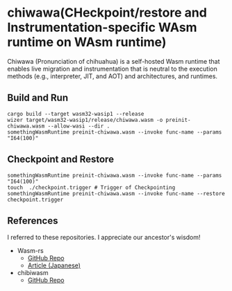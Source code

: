 # chiwawa(CHeckpoint/restore and Instrumentation-specific WAsm runtime on WAsm runtime)

Chiwawa (Pronunciation of chihuahua) is a self-hosted Wasm runtime that enables live migration and instrumentation that is neutral to the execution methods (e.g., interpreter, JIT, and AOT) and architectures, and runtimes.


## Build and Run

```
cargo build --target wasm32-wasip1 --release
wizer target/wasm32-wasip1/release/chiwawa.wasm -o preinit-chiwawa.wasm --allow-wasi --dir .
somethingWasmRuntime preinit-chiwawa.wasm --invoke func-name --params "I64(100)"
```

## Checkpoint and Restore

```
somethingWasmRuntime preinit-chiwawa.wasm --invoke func-name --params "I64(100)"
touch  ./checkpoint.trigger # Trigger of Checkpointing
somethingWasmRuntime preinit-chiwawa.wasm --invoke func-name --restore checkpoint.trigger
```

## References
I referred to these repositories. I appreciate our ancestor's wisdom!

- Wasm-rs
  - [GitHub Repo](https://github.com/kgtkr/wasm-rs)
  - [Article (Japanese)](https://qiita.com/kgtkr/items/f4b3e2d83c7067f3cfcb)
- chibiwasm
  - [GitHub Repo](https://github.com/skanehira/chibiwasm)

